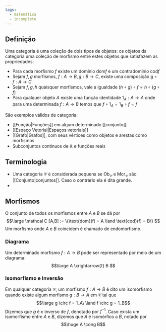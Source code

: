 ```yaml
---
tags:
  - matemática
  - incompleto
---
```

## Definição

Uma categoria é uma coleção de dois tipos de objetos: os objetos da categoria uma coleção de morfismo entre estes objetos que satisfazem as propriedades:
- Para cada morfismo $f$ existe um domínio $\text{dom} f$ e um contradomínio $\text{cod} f$
- Sejam $f,g$ morfismos, $f:A\to B, g: B\to C$, existe uma composição $g \circ f: A \to C$
- Sejam $f,g,h$ quaisquer morfismos, vale a igualdade $(h\circ g) \circ f = h\circ(g\circ f)$ 
- Para qualquer objeto $A$ existe uma função identidade $1_A: A \to A$ onde para uma determinada $f: A \to B$ temos que $f \circ 1_A = 1_B \circ f = f$ 

São exemplos válidos de categoria:
- [[Função|Funções]] em algum determinado [[conjunto]]
- [[Espaço Vetorial|Espaços vetoriais]]
- [[Grafo|Grafos]], com seus vértices como objetos e arestas como morfismos
- Subconjuntos contínuos de $\mathbb R$ e funções reais

## Terminologia

- Uma categoria $\mathcal C$ é considerada pequena se $\text{Ob}_{\mathcal C}$ e $\text{Mor}_{\mathcal C}$ são [[Conjunto|conjuntos]]. Caso o contrário ela é dita grande.
- 
## Morfismos

O conjunto de todos os morfismos entre $A$ e $B$ se dá por
$$\large
\mathcal C [A,B] := \{\text{dom}(f) = A \land \text{cod}(f) = B\}
$$
Um morfismo onde $A$ e $B$ coincidem é chamado de endomorfismo.

### Diagrama
Um determinado morfismo $f: A \to B$ pode ser representado por meio de um diagrama:
$$\large A \xrightarrow{f} B $$
### Isomorfismo e Inversão
Em qualquer categoria $\mathcal C$, um morfismo $f: A \to B$ é dito um isomorfismo quando existe algum morfismo $g: B \to A$ em $\mathcal C$ tal que
$$\large g \circ f = 1_A\ \land f \circ g = 1_B$$
Dizemos que $g$ é o inverso de $f$, denotado por $f^{-1}$. Caso exista um isomorfismo entre $A$ e $B$, dizemos que $A$ é isomórfico a $B$, notado por
$$\huge A \cong B$$
